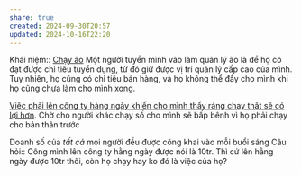 ```yaml
---
share: true
created: 2024-09-30T20:57
updated: 2024-10-16T22:20
---
```

Khái niệm:: [Chạy ảo](../../../../../%E2%9A%A1Hi%E1%BB%83u%20bi%E1%BA%BFt%20s%C3%A2u/%CE%9E%20Kh%C3%A1i%20ni%E1%BB%87m/Ch%E1%BA%A1y%20%E1%BA%A3o.md)
Một người tuyển mình vào làm quản lý ảo là để họ có đạt được chỉ tiêu tuyển dụng, từ đó giữ được vị trí quản lý cấp cao của mình. Tuy nhiên, họ cũng có chỉ tiêu bán hàng, và họ không thể đẩy cho mình khi họ cũng chưa làm cho mình xong.

[Việc phải lên công ty hàng ngày khiến cho mình thấy ráng chạy thật sẽ có lợi hơn](../../../../../%F0%9F%93%9CT%C3%A0i%20nguy%C3%AAn/Ch%C3%ADnh%20s%C3%A1ch%20c%C3%B4ng%20ty/B%E1%BA%A3o%20hi%E1%BB%83m/%C4%90%E1%BA%A1i%20l%C3%BD%20v%C3%A0%20qu%E1%BA%A3n%20l%C3%BD/Cathay/Vi%E1%BB%87c%20ph%E1%BA%A3i%20l%C3%AAn%20c%C3%B4ng%20ty%20h%C3%A0ng%20ng%C3%A0y%20khi%E1%BA%BFn%20cho%20m%C3%ACnh%20th%E1%BA%A5y%20r%C3%A1ng%20ch%E1%BA%A1y%20th%E1%BA%ADt%20s%E1%BA%BD%20c%C3%B3%20l%E1%BB%A3i%20h%C6%A1n.md). Chờ cho người khác chạy số cho mình sẽ bấp bênh vì họ phải chạy cho bản thân trước

Doanh số của *tất cả* mọi người đều được công khai vào mỗi buổi sáng
Câu hỏi:: Công mình lên công ty hằng ngày được nói là 10tr. Thì cứ lên hằng ngày được 10tr thôi, còn họ chạy hay ko đó là việc của họ?